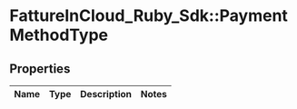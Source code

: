 # FattureInCloud_Ruby_Sdk::PaymentMethodType

## Properties

| Name | Type | Description | Notes |
| ---- | ---- | ----------- | ----- |

